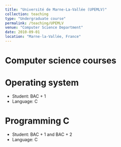 ```yaml
---
title: "Université de Marne-La-Vallée (UPEMLV)"
collection: teaching
type: "Undergraduate course"
permalink: /teaching/UPEMLV
venue: "Computer Science Department"
date: 2010-09-01
location: "Marne-la-Vallée, France"
---
```


Computer science courses
======

Operating system
======

* Student: BAC + 1
* Language: C

Programming C
======

* Student: BAC + 1 and BAC + 2
* Language: C

